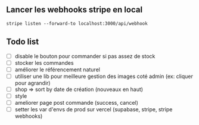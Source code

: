 ## Lancer les webhooks stripe en local

`stripe listen --forward-to localhost:3000/api/webhook`

## Todo list

- [ ] disable le bouton pour commander si pas assez de stock
- [ ] stocker les commandes
- [ ] améliorer le référencement naturel
- [ ] utiliser une lib pour meilleure gestion des images coté admin (ex: cliquer pour agrandir)
- [ ] shop => sort by date de création (nouveaux en haut)
- [ ] style
- [ ] ameliorer page post commande (success, cancel)
- [ ] setter les var d'envs de prod sur vercel (supabase, stripe, stripe webhooks)
